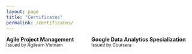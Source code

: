 ```yaml
---
layout: page
title: "Certificates"
permalink: /certificates/
---
```


<section class="section">
    <div class="container">
        <div class="columns is-multiline is-centered">
            <div class="column is-one-third">
                <div class="card">
                    <div class="card-content">
                        <div class="content">
                            <strong>Agile Project Management</strong>
                            <br>
                            <small>Issued by Agilearn Vietnam</small>
                        </div>
                    </div>
                </div>
            </div>
            <div class="column is-one-third">
                <div class="card">
                    <div class="card-content">
                        <div class="content">
                            <strong>Google Data Analytics Specialization</strong>
                            <br>
                            <small>Issued by Coursera</small>
                        </div>
                    </div>
                </div>
            </div>
            <!-- Add more certificates in the same structure -->
        </div>
    </div>
</section>

